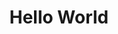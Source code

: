 ---
inv_num: 2009-037
add_credit:
url: 2009-037-hello-world
title: Hello World
year: '2009'
display_year: '2009'
medium: Pen on paper
dims:
pitch: "​Between 0-100 lines drawn to random points"
ps:
live_url:
youtube:
related_code: https://github.com/coryarcangel/Hp-Pen-Plotter-Hello-World
subheading:
download:
commission:
related:
layout: things-i-made
---